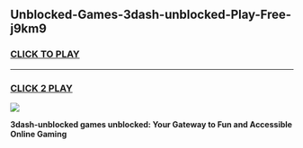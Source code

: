 
## Unblocked-Games-3dash-unblocked-Play-Free-j9km9
<h3>
<a href="https://premium76.site?title=3dash-unblocked&ref=19M">CLICK TO PLAY</a></h3>
<hr>

<h3>
<a href="https://premium76.site?title=3dash-unblocked&ref=19M">CLICK 2 PLAY</a>
  
</h3>

<a href="https://premium76.site?title=3dash-unblocked&ref=19M"><img src="https://clearcache.store/games.png"></a>


**3dash-unblocked games unblocked: Your Gateway to Fun and Accessible Online Gaming**
